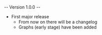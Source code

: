 
-- Version 1.0.0 --
- First major release
  - From now on there will be a changelog
  - Graphs (early stage) have been added
